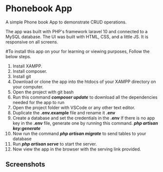 # Phonebook  App
A simple Phone book App to demonstrate CRUD operations.

The app was built with PHP's framework laravel 10 and connected to a MySQL database.
The UI was built with HTML, CSS, and a little JS. It is responsive on all screens. 

#To install this app on your for learning or viewing purposes, Follow the below steps. 

1. Install XAMPP.
2. Install composer.
3. Install git
4. Download or clone the app into the htdocs of your XAMPP directory on your computer.
5. Open the project with git bash
6. Run this command ***composer update*** to download all the dependencies needed for the app to run
7. Open the project folder with VSCode or any other text editor.
8. Duplicate the **.env.example** file and rename it **.env**
9. Create a database and set the credentials in the **.env**
If there is no app key in the **.env** file, generate one by running this command. 
***php artisan key:generate***
10. Now run the command ***php artisan migrate*** to send tables to your database
11. Run ***php artisan serve*** to start the server.
12. Now view the app in the browser with the serving link provided. 



## Screenshots


